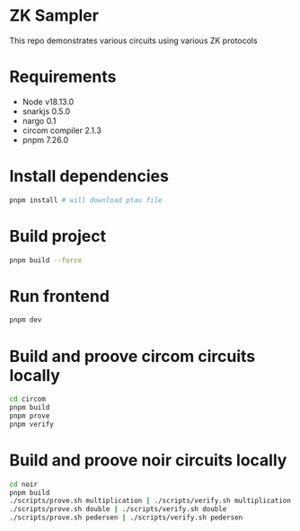 # ZK Sampler

This repo demonstrates various circuits using various ZK protocols

# Requirements

- Node v18.13.0
- snarkjs 0.5.0
- nargo 0.1
- circom compiler 2.1.3
- pnpm 7.26.0

# Install dependencies

```bash
pnpm install # will download ptau file
```

# Build project

```bash
pnpm build --force
```

# Run frontend

```bash
pnpm dev
```

# Build and proove circom circuits locally

```bash
cd circom
pnpm build
pnpm prove
pnpm verify
```

# Build and proove noir circuits locally

```bash
cd noir
pnpm build
./scripts/prove.sh multiplication | ./scripts/verify.sh multiplication
./scripts/prove.sh double | ./scripts/verify.sh double
./scripts/prove.sh pedersen | ./scripts/verify.sh pedersen
```
